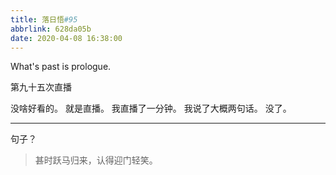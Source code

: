 ```yaml
---
title: 落日悟#95
abbrlink: 628da05b
date: 2020-04-08 16:38:00
---
```

What's past is prologue.

<!--more-->第九十五次直播
没啥好看的。
就是直播。
我直播了一分钟。
我说了大概两句话。
没了。


----------
句子？

> 甚时跃马归来，认得迎门轻笑。
